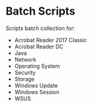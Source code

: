 # Batch Scripts
Scripts batch collection for:
- Acrobat Reader 2017 Classic
- Acrobat Reader DC
- Java
- Network
- Operating System
- Security
- Storage
- Windows Update
- Windows Session
- WSUS
